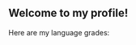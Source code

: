 ## Welcome to my profile!

Here are my language grades:

<!--START_LANG_SCORES-->
<!--END_LANG_SCORES-->
